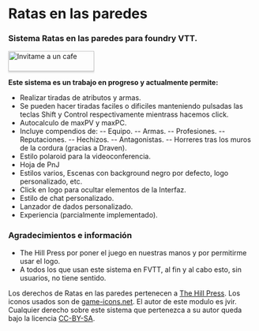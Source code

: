 # Ratas en las paredes
### Sistema Ratas en las paredes para foundry VTT.

<a href="https://www.buymeacoffee.com/jvir" target="_blank"><img src="https://www.buymeacoffee.com/assets/img/custom_images/white_img.png" alt="Invitame a un cafe" style="height: 41px !important;width: 174px !important;box-shadow: 0px 3px 2px 0px rgba(190, 190, 190, 0.5) !important;-webkit-box-shadow: 0px 3px 2px 0px rgba(190, 190, 190, 0.5) !important;" ></a>

**Este sistema es un trabajo en progreso y actualmente permite:**
- Realizar tiradas de atributos y armas.
- Se pueden hacer tiradas faciles o dificiles manteniendo pulsadas las teclas Shift y Control respectivamente mientrass hacemos click.
- Autocalculo de maxPV y maxPC.
- Incluye compendios de:
-- Equipo.
-- Armas.
-- Profesiones.
-- Reputaciones.
-- Hechizos.
-- Antagonistas.
-- Horreres tras los muros de la cordura (gracias a Draven).
- Estilo polaroid para la videoconferencia.
- Hoja de PnJ
- Estilos varios, Escenas con background negro por defecto, logo personalizado, etc.
- Click en logo para ocultar elementos de la Interfaz.
- Estilo de chat personalizado.
- Lanzador de dados personalizado.
- Experiencia (parcialmente implementado).


### Agradecimientos e información

- The Hill Press por poner el juego en nuestras manos y por permitirme usar el logo.
- A todos los que usan este sistema en FVTT, al fin y al cabo esto, sin usuarios, no tiene sentido.


Los derechos de Ratas en las paredes pertenecen a [The Hill Press](https://www.thehillspress.es/).
Los iconos usados son de [game-icons.net](https://game-icons.net).
El autor de este modulo es jvir. Cualquier derecho sobre este sistema que pertenezca a su autor queda bajo la licencia [CC-BY-SA](https://creativecommons.org/licenses/by-sa/3.0/es/).
